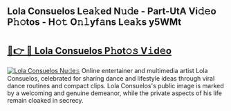 ## Lola Consuelos L𝚎a𝚔ed N𝚞𝚍e - Part-UtA Vi𝚍𝚎o P𝚑𝚘tos - H𝚘𝚝 O𝚗𝚕yf𝚊ns L𝚎a𝚔s y5WMt

# <h2><a href="http://kf17n8.oniu.top/?m=Lola+Consuelos">🔗👉 🔴 Lola Consuelos P𝚑ot𝚘𝚜 V𝚒d𝚎o</a></h2>

[![Lola Consuelos Nu𝚍e𝚜](https://i.imgur.com/0qMVB7G.gif)](http://kf17n8.oniu.top/?m=Lola+Consuelos)
Online entertainer and multimedia artist Lola Consuelos, celebrated for sharing dance and lifestyle ideas through viral dance routines and compact clips. Lola Consuelos's public image is marked by a welcoming and genuine demeanor, while the private aspects of his life remain cloaked in secrecy.  
